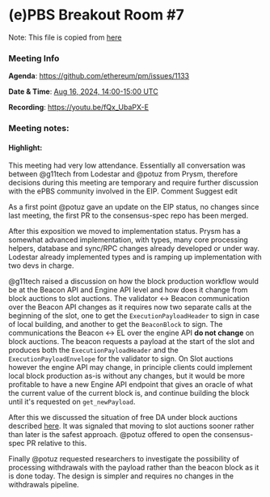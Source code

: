 # (e)PBS Breakout Room #7

Note: This file is copied from [here](https://hackmd.io/@potuz/ByZVEya5A)

### Meeting Info

**Agenda**: https://github.com/ethereum/pm/issues/1133

**Date & Time**: [Aug 16, 2024, 14:00-15:00 UTC](https://www.timeanddate.com/worldclock/converter.html?iso=20240213T140000&p1=1440&p2=37&p3=136&p4=237&p5=923&p6=204&p7=671&p8=16&p9=41&p10=107&p11=28)

**Recording**: https://youtu.be/fQx_UbaPX-E


### Meeting notes:
#### Highlight:
This meeting had very low attendance. Essentially all conversation was between @g11tech from Lodestar and @potuz from Prysm, therefore decisions during this meeting are temporary and require further discussion with the ePBS community involved in the EIP.
Comment
Suggest edit

As a first point @potuz gave an update on the EIP status, no changes since last meeting, the first PR to the consensus-spec repo has been merged.

After this exposition we moved to implementation status. Prysm has a somewhat advanced implementation, with types, many core processing helpers, database and sync/RPC changes already developed or under way. Lodestar already implemented types and is ramping up implementation with two devs in charge.

@g11tech raised a discussion on how the block production workflow would be at the Beacon API and Engine API level and how does it change from block auctions to slot auctions. The validator <-> Beacon communication over the Beacon API changes as it requires now two separate calls at the beginning of the slot, one to get the `ExecutionPayloadHeader` to sign in case of local building, and another to get the `BeaconBlock` to sign. The communications the Beacon <-> EL over the engine API **do not change** on block auctions. The beacon requests a payload at the start of the slot and produces both the `ExecutionPayloadHeader` and the `ExecutionPayloadEnvelope` for the validator to sign. On Slot auctions however the engine API may change, in principle clients could implement local block production as-is without any changes, but it would be more profitable to have a new Engine API endpoint that gives an oracle of what the current value of the current block is, and continue building the block until it's requested on `get_newPayload`.

After this we discussed the situation of free DA under block auctions described [here](https://x.com/potuz_eth/status/1824417162808729869). It was signaled that moving to slot auctions sooner rather than later is the safest approach. @potuz offered to open the consensus-spec PR relative to this.

Finally @potuz requested researchers to investigate the possibility of processing withdrawals with the payload rather than the beacon block as it is done today. The design is simpler and requires no changes in the withdrawals pipeline.
